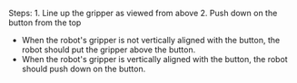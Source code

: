 

Steps:  1. Line up the gripper as viewed from above  2. Push down on the button from the top
- When the robot's gripper is not vertically aligned with the button, the robot should put the gripper above the button.
- When the robot's gripper is vertically aligned with the button, the robot should push down on the button.